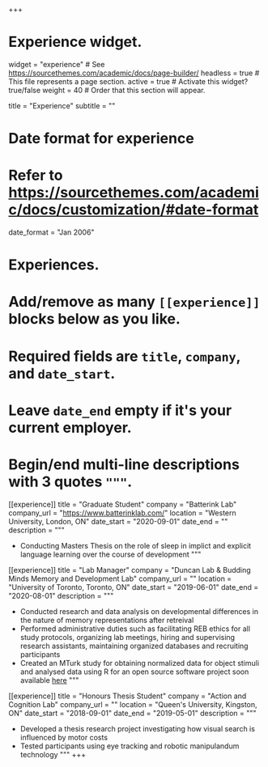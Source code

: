 +++
# Experience widget.
widget = "experience"  # See https://sourcethemes.com/academic/docs/page-builder/
headless = true  # This file represents a page section.
active = true  # Activate this widget? true/false
weight = 40  # Order that this section will appear.

title = "Experience"
subtitle = ""

# Date format for experience
#   Refer to https://sourcethemes.com/academic/docs/customization/#date-format
date_format = "Jan 2006"

# Experiences.
#   Add/remove as many `[[experience]]` blocks below as you like.
#   Required fields are `title`, `company`, and `date_start`.
#   Leave `date_end` empty if it's your current employer.
#   Begin/end multi-line descriptions with 3 quotes `"""`.
[[experience]]
  title = "Graduate Student"
  company = "Batterink Lab"
  company_url = "https://www.batterinklab.com/"
  location = "Western University, London, ON"
  date_start = "2020-09-01"
  date_end = ""
  description = """
   
  * Conducting Masters Thesis on the role of sleep in implict and explicit language learning over the course of development
  """

[[experience]]
  title = "Lab Manager"
  company = "Duncan Lab & Budding Minds Memory and Development Lab"
  company_url = ""
  location = "University of Toronto, Toronto, ON"
  date_start = "2019-06-01"
  date_end = "2020-08-01"
  description = """
  
  * Conducted research and data analysis on developmental differences in the nature of memory representations after retreival
  * Performed administrative duties such as facilitating REB ethics for all study protocols, organizing lab meetings, hiring and supervising research assistants, maintaining organized databases and recruiting participants
  * Created an MTurk study for obtaining normalized data for object stimuli and analysed data using R for an open source software project soon available [here](https://duncanlab.org/index.php/resources/) 
  """

  [[experience]]
  title = "Honours Thesis Student"
  company = "Action and Cognition Lab"
  company_url = ""
  location = "Queen's University, Kingston, ON"
  date_start = "2018-09-01"
  date_end = "2019-05-01"
  description = """

  
  * Developed a thesis research project investigating how visual search is influenced by motor costs
  * Tested participants using eye tracking and robotic manipulandum technology
  """
+++
